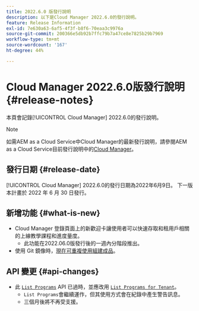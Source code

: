 ```yaml
---
title: 2022.6.0 版發行說明
description: 以下是Cloud Manager 2022.6.0的發行說明。
feature: Release Information
exl-id: 7e630a63-6af5-4f3f-b8f6-70eaa3c9976a
source-git-commit: 200366e5db92b7ffc79b7a47ce8e7825b29b7969
workflow-type: tm+mt
source-wordcount: '167'
ht-degree: 44%

---
```


# Cloud Manager 2022.6.0版發行說明 {#release-notes}

本頁會記錄[!UICONTROL Cloud Manager] 2022.6.0的發行說明。

>[!NOTE]
>
>如需AEM as a Cloud Service中Cloud Manager的最新發行說明，請參閱AEM as a Cloud Service目前發行說明中的[Cloud Manager](https://experienceleague.adobe.com/docs/experience-manager-cloud-service/content/implementing/using-cloud-manager/release-notes-cloud-manager/release-notes-cm-current.html)。

## 發行日期 {#release-date}

[!UICONTROL Cloud Manager] 2022.6.0的發行日期為2022年6月9日。 下一版本計畫於 2022 年 6 月 30 日發行。

## 新增功能 {#what-is-new}

* Cloud Manager 登錄頁面上的新歡迎卡讓使用者可以快速存取和租用戶相關的上線教學課程和進度量度。
   * 此功能在2022.06.0版發行後的一週內分階段推出。
* 使用 Git 鏡像時，[現在可重複使用組建成品](/help/getting-started/project-setup.md#build-artifact-reuse)。

## API 變更 {#api-changes}

* 此 [`List Programs`](https://developer.adobe.com/experience-cloud/cloud-manager/reference/api/#operation/getPrograms) API 已過時，並應改用 [`List Programs for Tenant`](https://developer.adobe.com/experience-cloud/cloud-manager/reference/api/#operation/getProgramsForTenant)。
   * `List Programs`會繼續運作，但其使用方式會在紀錄中產生警告訊息。
   * 三個月後將不再受支援。
